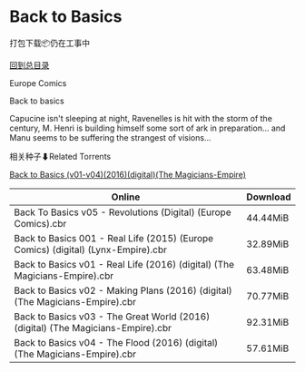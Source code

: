 # Back to Basics

打包下载📦仍在工事中

[回到总目录](/Catalogs.md)

Europe Comics

Back to basics

Capucine isn't sleeping at night, Ravenelles is hit with the storm of the century, M. Henri is building himself some sort of ark in preparation... and Manu seems to be suffering the strangest of visions...





相关种子⬇Related Torrents

[Back to Basics (v01-v04)(2016)(digital)(The Magicians-Empire)](https://github.com/alicewish/markdown/blob/master/torrent/Back-to-Basics--v01-v04--2016--digital--The-Magicians-Empire.md)

Online | Download
--- | ---
Back To Basics v05 - Revolutions (Digital) (Europe Comics).cbr | 44.44MiB
Back to Basics 001 - Real Life (2015) (Europe Comics) (digital) (Lynx-Empire).cbr | 32.89MiB
Back to Basics v01 - Real Life (2016) (digital) (The Magicians-Empire).cbr | 63.48MiB
Back to Basics v02 - Making Plans (2016) (digital) (The Magicians-Empire).cbr | 70.77MiB
Back to Basics v03 - The Great World (2016) (digital) (The Magicians-Empire).cbr | 92.31MiB
Back to Basics v04 - The Flood (2016) (digital) (The Magicians-Empire).cbr | 57.61MiB